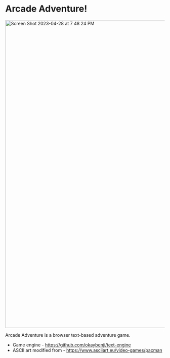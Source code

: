 # Arcade Adventure!

<img width="974" alt="Screen Shot 2023-04-28 at 7 48 24 PM" src="https://user-images.githubusercontent.com/3960256/235194683-9d984284-ba1a-43d9-a5ab-5668d9a8ea36.png">






Arcade Adventure is a browser text-based adventure game.

* Game engine - https://github.com/okaybenji/text-engine 
* ASCII art modified from - https://www.asciiart.eu/video-games/pacman
